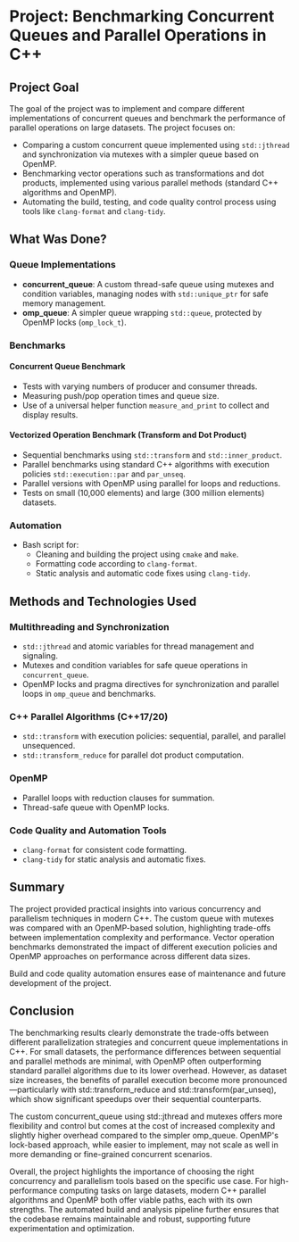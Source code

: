 
# Project: Benchmarking Concurrent Queues and Parallel Operations in C++

## Project Goal
The goal of the project was to implement and compare different implementations of concurrent queues and benchmark the performance of parallel operations on large datasets. The project focuses on:

- Comparing a custom concurrent queue implemented using `std::jthread` and synchronization via mutexes with a simpler queue based on OpenMP.
- Benchmarking vector operations such as transformations and dot products, implemented using various parallel methods (standard C++ algorithms and OpenMP).
- Automating the build, testing, and code quality control process using tools like `clang-format` and `clang-tidy`.

## What Was Done?

### Queue Implementations
- **concurrent_queue**: A custom thread-safe queue using mutexes and condition variables, managing nodes with `std::unique_ptr` for safe memory management.
- **omp_queue**: A simpler queue wrapping `std::queue`, protected by OpenMP locks (`omp_lock_t`).

### Benchmarks

#### Concurrent Queue Benchmark
- Tests with varying numbers of producer and consumer threads.
- Measuring push/pop operation times and queue size.
- Use of a universal helper function `measure_and_print` to collect and display results.

#### Vectorized Operation Benchmark (Transform and Dot Product)
- Sequential benchmarks using `std::transform` and `std::inner_product`.
- Parallel benchmarks using standard C++ algorithms with execution policies `std::execution::par` and `par_unseq`.
- Parallel versions with OpenMP using parallel for loops and reductions.
- Tests on small (10,000 elements) and large (300 million elements) datasets.

### Automation
- Bash script for:
  - Cleaning and building the project using `cmake` and `make`.
  - Formatting code according to `clang-format`.
  - Static analysis and automatic code fixes using `clang-tidy`.

## Methods and Technologies Used

### Multithreading and Synchronization
- `std::jthread` and atomic variables for thread management and signaling.
- Mutexes and condition variables for safe queue operations in `concurrent_queue`.
- OpenMP locks and pragma directives for synchronization and parallel loops in `omp_queue` and benchmarks.

### C++ Parallel Algorithms (C++17/20)
- `std::transform` with execution policies: sequential, parallel, and parallel unsequenced.
- `std::transform_reduce` for parallel dot product computation.

### OpenMP
- Parallel loops with reduction clauses for summation.
- Thread-safe queue with OpenMP locks.

### Code Quality and Automation Tools
- `clang-format` for consistent code formatting.
- `clang-tidy` for static analysis and automatic fixes.

## Summary
The project provided practical insights into various concurrency and parallelism techniques in modern C++. The custom queue with mutexes was compared with an OpenMP-based solution, highlighting trade-offs between implementation complexity and performance. Vector operation benchmarks demonstrated the impact of different execution policies and OpenMP approaches on performance across different data sizes.

Build and code quality automation ensures ease of maintenance and future development of the project.

## Conclusion
The benchmarking results clearly demonstrate the trade-offs between different parallelization strategies and concurrent queue implementations in C++. For small datasets, the performance differences between sequential and parallel methods are minimal, with OpenMP often outperforming standard parallel algorithms due to its lower overhead. However, as dataset size increases, the benefits of parallel execution become more pronounced—particularly with std::transform_reduce and std::transform(par_unseq), which show significant speedups over their sequential counterparts.

The custom concurrent_queue using std::jthread and mutexes offers more flexibility and control but comes at the cost of increased complexity and slightly higher overhead compared to the simpler omp_queue. OpenMP's lock-based approach, while easier to implement, may not scale as well in more demanding or fine-grained concurrent scenarios.

Overall, the project highlights the importance of choosing the right concurrency and parallelism tools based on the specific use case. For high-performance computing tasks on large datasets, modern C++ parallel algorithms and OpenMP both offer viable paths, each with its own strengths. The automated build and analysis pipeline further ensures that the codebase remains maintainable and robust, supporting future experimentation and optimization.
